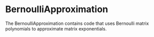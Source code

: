 # BernoulliApproximation
The BernoulliApproximation contains code that uses Bernoulli matrix polynomials to approximate matrix exponentials.
